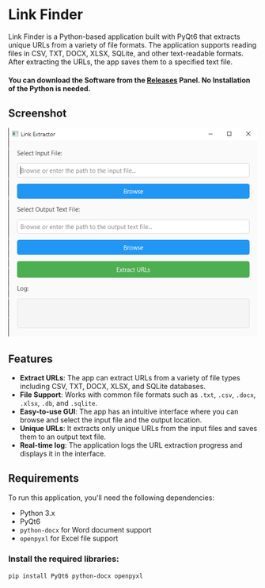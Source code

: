 # Link Finder

Link Finder is a Python-based application built with PyQt6 that extracts unique URLs from a variety of file formats. The application supports reading files in CSV, TXT, DOCX, XLSX, SQLite, and other text-readable formats. After extracting the URLs, the app saves them to a specified text file.
#### You can download the Software from the [Releases](https://github.com/Quantlight/Link-Finder/releases/tag/Latest) Panel. No Installation of the Python is needed.
## Screenshot
![Main UI Screenshot](image.png)

## Features

- **Extract URLs**: The app can extract URLs from a variety of file types including CSV, TXT, DOCX, XLSX, and SQLite databases.
- **File Support**: Works with common file formats such as `.txt`, `.csv`, `.docx`, `.xlsx`, `.db`, and `.sqlite`.
- **Easy-to-use GUI**: The app has an intuitive interface where you can browse and select the input file and the output location.
- **Unique URLs**: It extracts only unique URLs from the input files and saves them to an output text file.
- **Real-time log**: The application logs the URL extraction progress and displays it in the interface.

## Requirements

To run this application, you'll need the following dependencies:

- Python 3.x
- PyQt6
- `python-docx` for Word document support
- `openpyxl` for Excel file support

### Install the required libraries:

```bash
pip install PyQt6 python-docx openpyxl

